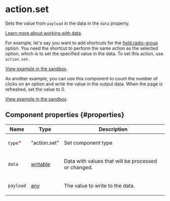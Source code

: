 # action.set

Sets the value from `payload` in the data in the `data` property.

[Learn more about working with data](../operations/work-with-data.dita).

For example, let's say you want to add shortcuts for the [field.radio-group](field.radio-group.md) option. You need the shortcut to perform the same action as the selected option, which is to set the specified value in the data. To set this action, use `action.set`.

[View example in the sandbox](https://clck.ru/asRw2).

As another example, you can use this component to count the number of clicks on an option and write the value in the output data. When the page is refreshed, set the value to 0.

[View example in the sandbox](https://clck.ru/asRwg).

## Component properties {#properties}

| Name                                     | Type                                                                                 | Description                                                |
| ---------------------------------------- | ------------------------------------------------------------------------------------ | ---------------------------------------------------------- |
| `type`<span style="color: red">\*</span> | "action.set"                                                                         | <p>Set component type</p>                                  |
| `data`                                   | <a class="xref popup-link" href="../concepts/types.dita#types/writable">writable</a> | <p>Data with values that will be processed or changed.</p> |
| `payload`                                | <a class="xref popup-link" href="../concepts/types.dita#types/any">any</a>           | <p>The value to write to the data.</p>                     |
